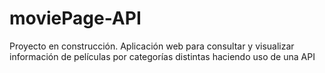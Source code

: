 # moviePage-API
Proyecto en construcción. Aplicación web para consultar y visualizar información de películas por categorías distintas haciendo uso de una API
